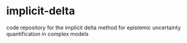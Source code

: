 # implicit-delta
code repository for the implicit delta method for epistemic uncertainty quantification in complex models
